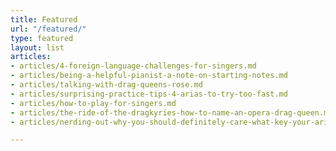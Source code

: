 ```yaml
---
title: Featured
url: "/featured/"
type: featured
layout: list
articles:
- articles/4-foreign-language-challenges-for-singers.md
- articles/being-a-helpful-pianist-a-note-on-starting-notes.md
- articles/talking-with-drag-queens-rose.md
- articles/surprising-practice-tips-4-arias-to-try-too-fast.md
- articles/how-to-play-for-singers.md
- articles/the-ride-of-the-dragkyries-how-to-name-an-opera-drag-queen.md
- articles/nerding-out-why-you-should-definitely-care-what-key-your-aria-is-in.md

---
```


